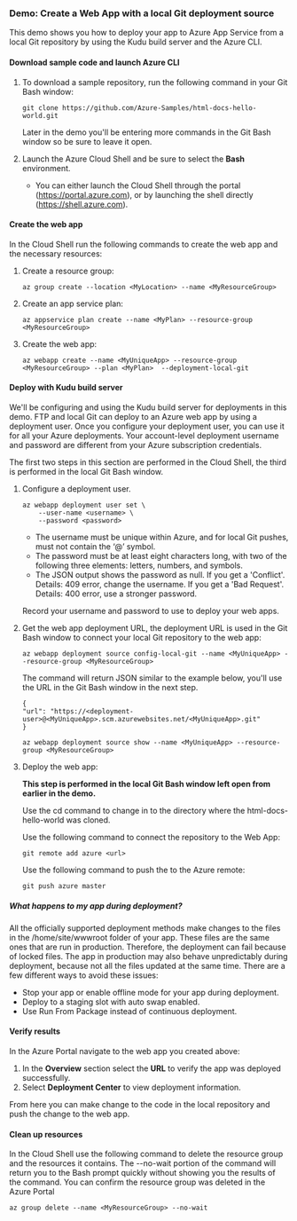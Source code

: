 ### Demo: Create a Web App with a local Git deployment source

This demo shows you how to deploy your app to Azure App Service from a local Git repository by using the Kudu build server and the Azure CLI.

#### Download sample code and launch Azure CLI

1. To download a sample repository, run the following command in your Git Bash window:

   

   ```
   git clone https://github.com/Azure-Samples/html-docs-hello-world.git
   ```

   

   Later in the demo you'll be entering more commands in the Git Bash window so be sure to leave it open.

2. Launch the Azure Cloud Shell and be sure to select the **Bash** environment.

   - You can either launch the Cloud Shell through the portal (https://portal.azure.com), or by launching the shell directly (https://shell.azure.com).

#### Create the web app

In the Cloud Shell run the following commands to create the web app and the necessary resources:

1. Create a resource group:

   

   ```
   az group create --location <MyLocation> --name <MyResourceGroup>
   ```

   

2. Create an app service plan:

   

   ```
   az appservice plan create --name <MyPlan> --resource-group <MyResourceGroup>
   ```

   

3. Create the web app:

   

   ```
   az webapp create --name <MyUniqueApp> --resource-group <MyResourceGroup> --plan <MyPlan>  --deployment-local-git
   ```

   

#### Deploy with Kudu build server

We'll be configuring and using the Kudu build server for deployments in this demo. FTP and local Git can deploy to an Azure web app by using a deployment user. Once you configure your deployment user, you can use it for all your Azure deployments. Your account-level deployment username and password are different from your Azure subscription credentials.

The first two steps in this section are performed in the Cloud Shell, the third is performed in the local Git Bash window.

1. Configure a deployment user.

   

   ```
   az webapp deployment user set \
       --user-name <username> \
       --password <password>
   ```

   

   - The username must be unique within Azure, and for local Git pushes, must not contain the ‘@’ symbol.
   - The password must be at least eight characters long, with two of the following three elements: letters, numbers, and symbols.
   - The JSON output shows the password as null. If you get a 'Conflict'. Details: 409 error, change the username. If you get a 'Bad Request'. Details: 400 error, use a stronger password.

   Record your username and password to use to deploy your web apps.

2. Get the web app deployment URL, the deployment URL is used in the Git Bash window to connect your local Git repository to the web app:

   

   ```
   az webapp deployment source config-local-git --name <MyUniqueApp> --resource-group <MyResourceGroup>
   ```

   

   The command will return JSON similar to the example below, you'll use the URL in the Git Bash window in the next step.

   ```
   {
   "url": "https://<deployment-user>@<MyUniqueApp>.scm.azurewebsites.net/<MyUniqueApp>.git"
   }
   ```

   ```
   az webapp deployment source show --name <MyUniqueApp> --resource-group <MyResourceGroup>
   ```

   

3. Deploy the web app:

   **This step is performed in the local Git Bash window left open from earlier in the demo.**

   Use the cd command to change in to the directory where the html-docs-hello-world was cloned.

   Use the following command to connect the repository to the Web App:

   ```
   git remote add azure <url>
   ```

   Use the following command to push the to the Azure remote:

   ```
   git push azure master
   ```

   

##### What happens to my app during deployment?

All the officially supported deployment methods make changes to the files in the /home/site/wwwroot folder of your app. These files are the same ones that are run in production. Therefore, the deployment can fail because of locked files. The app in production may also behave unpredictably during deployment, because not all the files updated at the same time. There are a few different ways to avoid these issues:

- Stop your app or enable offline mode for your app during deployment.
- Deploy to a staging slot with auto swap enabled.
- Use Run From Package instead of continuous deployment.

#### Verify results

In the Azure Portal navigate to the web app you created above:

1. In the **Overview** section select the **URL** to verify the app was deployed successfully.
2. Select **Deployment Center** to view deployment information.

From here you can make change to the code in the local repository and push the change to the web app.

#### Clean up resources

In the Cloud Shell use the following command to delete the resource group and the resources it contains. The --no-wait portion of the command will return you to the Bash prompt quickly without showing you the results of the command. You can confirm the resource group was deleted in the Azure Portal

```
az group delete --name <MyResourceGroup> --no-wait
```